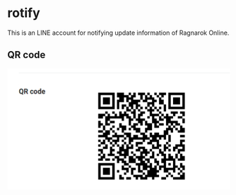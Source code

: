 # rotify
This is an LINE account for notifying update information of Ragnarok Online.

## QR code
![](./rotify_qr.png)
